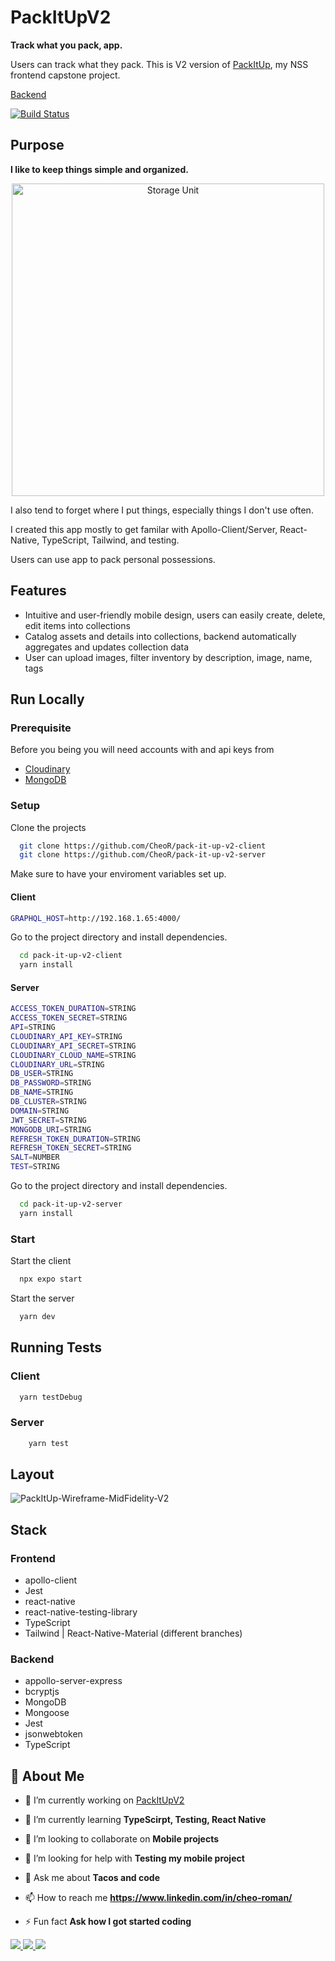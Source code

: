 # PackItUpV2

**Track what you pack, app.**

Users can track what they pack.
This is V2 version of [PackItUp](https://cr-demo--packitup.netlify.app/), my NSS frontend capstone project.

[Backend](https://github.com/CheoR/pack-it-up-v2-server)

[![Build Status](https://app.travis-ci.com/CheoR/pack-it-up-v2-server.svg?branch=main)](https://app.travis-ci.com/CheoR/pack-it-up-v2-server)

## Purpose

**I like to keep things simple and organized.**

<p align="center">
<img src="https://user-images.githubusercontent.com/5026476/230626491-fe1490d2-7368-4bdc-b845-ccffcafd27f2.jpg" alt="Storage Unit" title="Storage Unit" height="500">
</p>

I also tend to forget where I put things, especially things I don't use often.

I created this app mostly to get familar with Apollo-Client/Server, React-Native, TypeScript, Tailwind, and testing.

Users can use app to pack personal possessions.

## Features

- Intuitive and user-friendly mobile design, users can easily create, delete, edit items into collections
- Catalog assets and details into collections, backend automatically aggregates and updates collection data
- User can upload images, filter inventory by description, image, name, tags

## Run Locally

### Prerequisite

Before you being you will need accounts with and api keys from

- [Cloudinary](https://cloudinary.com/)
- [MongoDB](https://www.mongodb.com/)

### Setup

Clone the projects

```bash
  git clone https://github.com/CheoR/pack-it-up-v2-client
  git clone https://github.com/CheoR/pack-it-up-v2-server
```

Make sure to have your enviroment variables set up.

#### Client

```bash
GRAPHQL_HOST=http://192.168.1.65:4000/
```

Go to the project directory and install dependencies.

```bash
  cd pack-it-up-v2-client
  yarn install
```

#### Server

```bash
ACCESS_TOKEN_DURATION=STRING
ACCESS_TOKEN_SECRET=STRING
API=STRING
CLOUDINARY_API_KEY=STRING
CLOUDINARY_API_SECRET=STRING
CLOUDINARY_CLOUD_NAME=STRING
CLOUDINARY_URL=STRING
DB_USER=STRING
DB_PASSWORD=STRING
DB_NAME=STRING
DB_CLUSTER=STRING
DOMAIN=STRING
JWT_SECRET=STRING
MONGODB_URI=STRING
REFRESH_TOKEN_DURATION=STRING
REFRESH_TOKEN_SECRET=STRING
SALT=NUMBER
TEST=STRING
```

Go to the project directory and install dependencies.

```bash
  cd pack-it-up-v2-server
  yarn install
```

### Start

Start the client

```bash
  npx expo start
```

Start the server

```bash
  yarn dev
```

## Running Tests

### Client

```bash
  yarn testDebug
```

### Server

```bash
    yarn test
```

## Layout

![PackItUp-Wireframe-MidFidelity-V2](https://user-images.githubusercontent.com/5026476/205509401-57b260cd-9e75-48dd-82c8-cd543bfa5614.png)

## Stack

### Frontend

- apollo-client
- Jest
- react-native
- react-native-testing-library
- TypeScript
- Tailwind | React-Native-Material (different branches)

### Backend

- appollo-server-express
- bcryptjs
- MongoDB
- Mongoose
- Jest
- jsonwebtoken
- TypeScript

## 🚀 About Me

- 🔭 I’m currently working on [PackItUpV2](https://github.com/CheoR/pack-it-up-v2-client)

- 🌱 I’m currently learning **TypeScirpt, Testing, React Native**

- 👯 I’m looking to collaborate on **Mobile projects**

- 🤝 I’m looking for help with **Testing my mobile project**

- 💬 Ask me about **Tacos and code**

- 📫 How to reach me **https://www.linkedin.com/in/cheo-roman/**

- ⚡ Fun fact **Ask how I got started coding**

<div align="left">
    <a href="https://cheor.github.io/" target="_blank" rel="noopener noreferrer">
        <img src="https://img.shields.io/badge/portfolio-%233B4D98.svg?style=for-the-badge&logo=Jasmine&logoColor=white">
    </a>
    <a href="https://www.linkedin.com/in/cheo-roman/" target="_blank" rel="noopener noreferrer">
        <img src="https://img.shields.io/badge/linkedin-%230077B5.svg?style=for-the-badge&logo=linkedin&logoColor=white">
    </a>
        
   <a href="https://github.com/CheoR/CheoR/files/11141070/Cheo_Roman_Resume_.pdf" target="_blank" rel="noopener noreferrer">
    <img src="https://img.shields.io/badge/Resume-005AF0.svg?style=for-the-badge&logo=adobe&logoColor=white">
   </a>
 </div>
